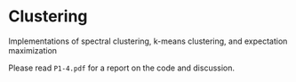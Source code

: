 # Clustering
Implementations of spectral clustering, k-means clustering, and expectation maximization

Please read `P1-4.pdf` for a report on the code and discussion.
